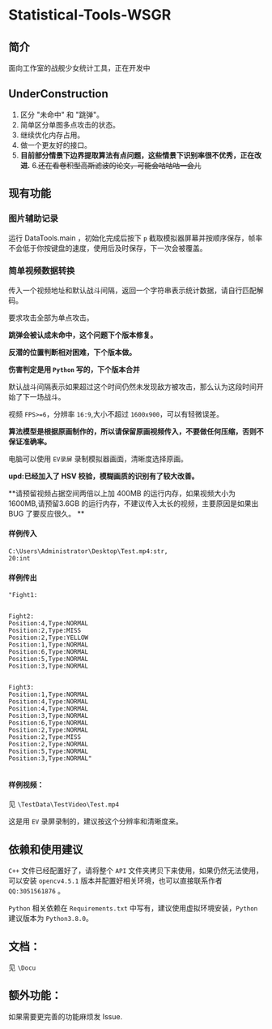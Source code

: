 # Statistical-Tools-WSGR

## 简介

面向工作室的战舰少女统计工具，正在开发中

## UnderConstruction
1. 区分 "未命中" 和 "跳弹"。
2. 简单区分单图多点攻击的状态。
3. 继续优化内存占用。
4. 做一个更友好的接口。
5. **目前部分情景下边界提取算法有点问题，这些情景下识别率很不优秀，正在改进.**
6.~~还在看卷积型高斯滤波的论文，可能会咕咕咕一会儿~~
## 现有功能

### 图片辅助记录

运行 DataTools.main ，初始化完成后按下 `p` 截取模拟器屏幕并按顺序保存，帧率不会低于你按键盘的速度，使用后及时保存，下一次会被覆盖。

### 简单视频数据转换

传入一个视频地址和默认战斗间隔，返回一个字符串表示统计数据，请自行匹配解码。

要求攻击全部为单点攻击。

**跳弹会被认成未命中，这个问题下个版本修复。**

**反潜的位置判断相对困难，下个版本做。**

**伤害判定是用 `Python` 写的，下个版本合并**

默认战斗间隔表示如果超过这个时间仍然未发现敌方被攻击，那么认为这段时间开始了下一场战斗。

视频 `FPS>=6`，分辨率 `16:9`,大小不超过 `1600x900`，可以有轻微误差。

**算法模型是根据原画制作的，所以请保留原画视频传入，不要做任何压缩，否则不保证准确率。**

电脑可以使用 `EV录屏` 录制模拟器画面，清晰度选择原画。

**upd:已经加入了 HSV 校验，模糊画质的识别有了较大改善。**

**请预留视频占据空间两倍以上加 400MB 的运行内存，如果视频大小为 1600MB,请预留3.6GB 的运行内存，不建议传入太长的视频，主要原因是如果出 BUG 了要反应很久。 **

#### 样例传入

```
C:\Users\Administrator\Desktop\Test.mp4:str,
20:int
```

#### 样例传出

```
"Fight1:


Fight2:
Position:4,Type:NORMAL
Position:2,Type:MISS
Position:2,Type:YELLOW
Position:1,Type:NORMAL
Position:6,Type:NORMAL
Position:5,Type:NORMAL
Position:3,Type:NORMAL


Fight3:
Position:1,Type:NORMAL
Position:4,Type:NORMAL
Position:4,Type:NORMAL
Position:3,Type:NORMAL
Position:6,Type:NORMAL
Position:2,Type:NORMAL
Position:2,Type:MISS
Position:2,Type:NORMAL
Position:5,Type:NORMAL
Position:3,Type:NORMAL"


```

#### 样例视频：

见 `\TestData\TestVideo\Test.mp4`

这是用 `EV` 录屏录制的，建议按这个分辨率和清晰度来。

## 依赖和使用建议

`C++` 文件已经配置好了，请将整个 `API` 文件夹拷贝下来使用，如果仍然无法使用，可以安装 `opencv4.5.1` 版本并配置好相关环境，也可以直接联系作者 `QQ:3051561876` 。

`Python` 相关依赖在 `Requirements.txt` 中写有，建议使用虚拟环境安装，`Python` 建议版本为 `Python3.8.0`。

## 文档：

见 `\Docu`

## 额外功能：
如果需要更完善的功能麻烦发 $\text{Issue}$.
